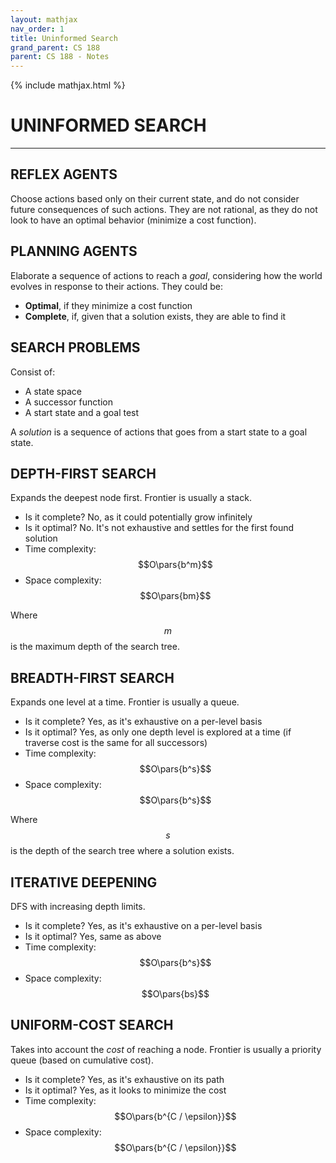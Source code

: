```yaml
---
layout: mathjax
nav_order: 1
title: Uninformed Search
grand_parent: CS 188
parent: CS 188 - Notes
---
```

{% include mathjax.html %}
# UNINFORMED SEARCH
---


## REFLEX AGENTS

Choose actions based only on their current state, and do not consider future consequences of such
actions. They are not rational, as they do not look to have an optimal behavior (minimize a cost
function).


## PLANNING AGENTS

Elaborate a sequence of actions to reach a *goal*, considering how the world evolves in response to
their actions. They could be:

- **Optimal**, if they minimize a cost function
- **Complete**, if, given that a solution exists, they are able to find it


## SEARCH PROBLEMS

Consist of:
- A state space
- A successor function
- A start state and a goal test

A *solution* is a sequence of actions that goes from a start state to a goal state.


## DEPTH-FIRST SEARCH

Expands the deepest node first. Frontier is usually a stack.

- Is it complete? No, as it could potentially grow infinitely
- Is it optimal? No. It's not exhaustive and settles for the first found solution
- Time complexity: $$O\pars{b^m}$$
- Space complexity: $$O\pars{bm}$$

Where $$m$$ is the maximum depth of the search tree.


## BREADTH-FIRST SEARCH

Expands one level at a time. Frontier is usually a queue.

- Is it complete? Yes, as it's exhaustive on a per-level basis
- Is it optimal? Yes, as only one depth level is explored at a time (if traverse cost is
        the same for all successors)
- Time complexity: $$O\pars{b^s}$$
- Space complexity: $$O\pars{b^s}$$

Where $$s$$ is the depth of the search tree where a solution exists.


## ITERATIVE DEEPENING

DFS with increasing depth limits.

- Is it complete? Yes, as it's exhaustive on a per-level basis
- Is it optimal? Yes, same as above
- Time complexity: $$O\pars{b^s}$$
- Space complexity: $$O\pars{bs}$$


## UNIFORM-COST SEARCH

Takes into account the *cost* of reaching a node. Frontier is usually a priority queue (based on
cumulative cost).

- Is it complete? Yes, as it's exhaustive on its path
- Is it optimal? Yes, as it looks to minimize the cost
- Time complexity: $$O\pars{b^{C / \epsilon}}$$
- Space complexity: $$O\pars{b^{C / \epsilon}}$$